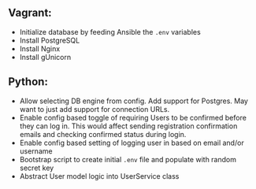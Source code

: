 Vagrant:
--------
- Initialize database by feeding Ansible the `.env` variables
- Install PostgreSQL
- Install Nginx
- Install gUnicorn

Python:
-------
- Allow selecting DB engine from config. Add support for Postgres. May want to just add support for connection URLs.
- Enable config based toggle of requiring Users to be confirmed before they can
log in. This would affect sending registration confirmation emails and checking
confirmed status during login.
- Enable config based setting of logging user in based on email and/or username
- Bootstrap script to create initial `.env` file and populate with random secret key
- Abstract User model logic into UserService class